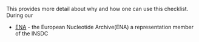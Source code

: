 This provides more detail about why and how one can use this checklist. During our 

- [ENA](use_case:ena.md) - the European Nucleotide Archive(ENA) a representation member of the INSDC
